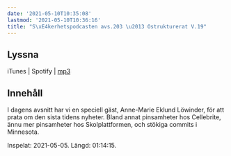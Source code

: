 ```yaml
---
date: '2021-05-10T10:35:08'
lastmod: '2021-05-10T10:36:16'
title: "S\xE4kerhetspodcasten avs.203 \u2013 Ostrukturerat V.19"
---
```

## Lyssna

iTunes \| Spotify \| [mp3](https://traffic.libsyn.com/secure/sakerhetspodcasten/2021-05-07_Ostrukt.mp3)

## Innehåll

I dagens avsnitt har vi en speciell gäst, Anne-Marie Eklund Löwinder, för att prata
om den sista tidens nyheter. Bland annat pinsamheter hos Cellebrite, ännu mer pinsamheter
hos Skolplattformen, och stökiga commits i Minnesota.

Inspelat: 2021-05-05. Längd: 01:14:15.

